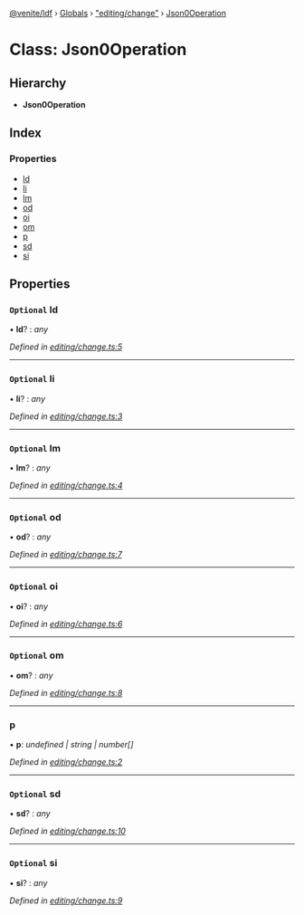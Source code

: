 [@venite/ldf](../README.md) › [Globals](../globals.md) › ["editing/change"](../modules/_editing_change_.md) › [Json0Operation](_editing_change_.json0operation.md)

# Class: Json0Operation

## Hierarchy

* **Json0Operation**

## Index

### Properties

* [ld](_editing_change_.json0operation.md#optional-ld)
* [li](_editing_change_.json0operation.md#optional-li)
* [lm](_editing_change_.json0operation.md#optional-lm)
* [od](_editing_change_.json0operation.md#optional-od)
* [oi](_editing_change_.json0operation.md#optional-oi)
* [om](_editing_change_.json0operation.md#optional-om)
* [p](_editing_change_.json0operation.md#p)
* [sd](_editing_change_.json0operation.md#optional-sd)
* [si](_editing_change_.json0operation.md#optional-si)

## Properties

### `Optional` ld

• **ld**? : *any*

*Defined in [editing/change.ts:5](https://github.com/gbj/venite/blob/42830fa/ldf/src/editing/change.ts#L5)*

___

### `Optional` li

• **li**? : *any*

*Defined in [editing/change.ts:3](https://github.com/gbj/venite/blob/42830fa/ldf/src/editing/change.ts#L3)*

___

### `Optional` lm

• **lm**? : *any*

*Defined in [editing/change.ts:4](https://github.com/gbj/venite/blob/42830fa/ldf/src/editing/change.ts#L4)*

___

### `Optional` od

• **od**? : *any*

*Defined in [editing/change.ts:7](https://github.com/gbj/venite/blob/42830fa/ldf/src/editing/change.ts#L7)*

___

### `Optional` oi

• **oi**? : *any*

*Defined in [editing/change.ts:6](https://github.com/gbj/venite/blob/42830fa/ldf/src/editing/change.ts#L6)*

___

### `Optional` om

• **om**? : *any*

*Defined in [editing/change.ts:8](https://github.com/gbj/venite/blob/42830fa/ldf/src/editing/change.ts#L8)*

___

###  p

• **p**: *undefined | string | number[]*

*Defined in [editing/change.ts:2](https://github.com/gbj/venite/blob/42830fa/ldf/src/editing/change.ts#L2)*

___

### `Optional` sd

• **sd**? : *any*

*Defined in [editing/change.ts:10](https://github.com/gbj/venite/blob/42830fa/ldf/src/editing/change.ts#L10)*

___

### `Optional` si

• **si**? : *any*

*Defined in [editing/change.ts:9](https://github.com/gbj/venite/blob/42830fa/ldf/src/editing/change.ts#L9)*
